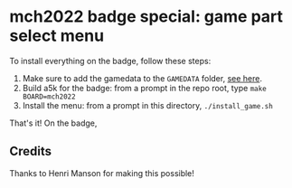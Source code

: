 # mch2022 badge special: game part select menu

To install everything on the badge, follow these steps:

1. Make sure to add the gamedata to the `GAMEDATA` folder, [see here](../../README.md#wheres-all-the-data).
1. Build a5k for the badge: from a prompt in the repo root, type `make BOARD=mch2022`
1. Install the menu: from a prompt in this directory, `./install_game.sh`

That's it! On the badge,

## Credits

Thanks to Henri Manson for making this possible!
